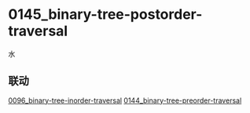 # 0145_binary-tree-postorder-traversal

水

## 联动

[0096_binary-tree-inorder-traversal](../0096_binary-tree-inorder-traversal)
[0144_binary-tree-preorder-traversal](../0144_binary-tree-preorder-traversal)
